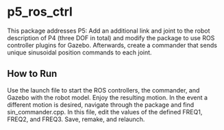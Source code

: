 # p5_ros_ctrl

This package addresses P5:  Add an additional link and joint to the robot description of P4 (three DOF in total) and modify the package to use ROS controller plugins for Gazebo.  Afterwards, create a commander that sends unique sinusoidal position commands to each joint.

## How to Run

Use the launch file to start the ROS controllers, the commander, and Gazebo with the robot model.  Enjoy the resulting motion.
In the event a different motion is desired, navigate through the package and find sin_commander.cpp.  In this file, edit the values of the defined FREQ1, FREQ2, and FREQ3.  Save, remake, and relaunch.
